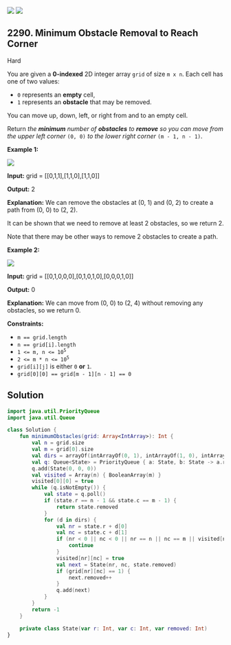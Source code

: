 [![](https://img.shields.io/github/stars/javadev/LeetCode-in-Kotlin?label=Stars&style=flat-square)](https://github.com/javadev/LeetCode-in-Kotlin)
[![](https://img.shields.io/github/forks/javadev/LeetCode-in-Kotlin?label=Fork%20me%20on%20GitHub%20&style=flat-square)](https://github.com/javadev/LeetCode-in-Kotlin/fork)

## 2290\. Minimum Obstacle Removal to Reach Corner

Hard

You are given a **0-indexed** 2D integer array `grid` of size `m x n`. Each cell has one of two values:

*   `0` represents an **empty** cell,
*   `1` represents an **obstacle** that may be removed.

You can move up, down, left, or right from and to an empty cell.

Return _the **minimum** number of **obstacles** to **remove** so you can move from the upper left corner_ `(0, 0)` _to the lower right corner_ `(m - 1, n - 1)`.

**Example 1:**

![](https://assets.leetcode.com/uploads/2022/04/06/example1drawio-1.png)

**Input:** grid = \[\[0,1,1],[1,1,0],[1,1,0]]

**Output:** 2

**Explanation:** We can remove the obstacles at (0, 1) and (0, 2) to create a path from (0, 0) to (2, 2).

It can be shown that we need to remove at least 2 obstacles, so we return 2.

Note that there may be other ways to remove 2 obstacles to create a path. 

**Example 2:**

![](https://assets.leetcode.com/uploads/2022/04/06/example1drawio.png)

**Input:** grid = \[\[0,1,0,0,0],[0,1,0,1,0],[0,0,0,1,0]]

**Output:** 0

**Explanation:** We can move from (0, 0) to (2, 4) without removing any obstacles, so we return 0. 

**Constraints:**

*   `m == grid.length`
*   `n == grid[i].length`
*   <code>1 <= m, n <= 10<sup>5</sup></code>
*   <code>2 <= m * n <= 10<sup>5</sup></code>
*   `grid[i][j]` is either `0` **or** `1`.
*   `grid[0][0] == grid[m - 1][n - 1] == 0`

## Solution

```kotlin
import java.util.PriorityQueue
import java.util.Queue

class Solution {
    fun minimumObstacles(grid: Array<IntArray>): Int {
        val n = grid.size
        val m = grid[0].size
        val dirs = arrayOf(intArrayOf(0, 1), intArrayOf(1, 0), intArrayOf(0, -1), intArrayOf(-1, 0))
        val q: Queue<State> = PriorityQueue { a: State, b: State -> a.removed - b.removed }
        q.add(State(0, 0, 0))
        val visited = Array(n) { BooleanArray(m) }
        visited[0][0] = true
        while (q.isNotEmpty()) {
            val state = q.poll()
            if (state.r == n - 1 && state.c == m - 1) {
                return state.removed
            }
            for (d in dirs) {
                val nr = state.r + d[0]
                val nc = state.c + d[1]
                if (nr < 0 || nc < 0 || nr == n || nc == m || visited[nr][nc]) {
                    continue
                }
                visited[nr][nc] = true
                val next = State(nr, nc, state.removed)
                if (grid[nr][nc] == 1) {
                    next.removed++
                }
                q.add(next)
            }
        }
        return -1
    }

    private class State(var r: Int, var c: Int, var removed: Int)
}
```